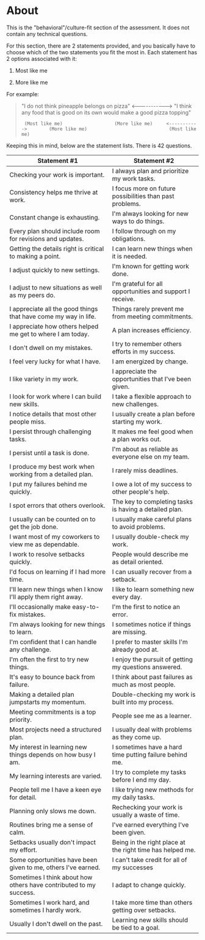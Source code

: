 # About

This is the "behavioral"/culture-fit section of the assessment. It does not contain any technical questions.

For this section, there are 2 statements provided, and you basically have to choose which of the two statements you fit the most in. Each statement has 2 options associated with it:

1) Most like me

2) More like me

For example:

>
> "I do not think pineapple belongs on pizza"          <----------->             "I think any food that is good on its own would make a good pizza topping"
>
>      (Most like me)                   (More like me)     <----------->        (More like me)                              (Most like me)

Keeping this in mind, below are the statement lists. There is 42 questions.

| Statement #1                                                       | Statement #2                                              |
|--------------------------------------------------------------------|-----------------------------------------------------------|
| Checking your work is important.                                   | I always plan and prioritize my work tasks.               |
| Consistency helps me thrive at work.                               | I focus more on future possibilities than past problems.  |
| Constant change is exhausting.                                     | I'm always looking for new ways to do things.             |
| Every plan should include room for revisions and updates.          | I follow through on my obligations.                       |
| Getting the details right is critical to making a point.           | I can learn new things when it is needed.                 |
| I adjust quickly to new settings.                                  | I'm known for getting work done.                          |
| I adjust to new situations as well as my peers do.                 | I'm grateful for all opportunities and support I receive. |
| I appreciate all the good things that have come my way in life.    | Things rarely prevent me from meeting commitments.        |
| I appreciate how others helped me get to where I am today.         | A plan increases efficiency.                              |
| I don't dwell on my mistakes.                                      | I try to remember others efforts in my success.           |
| I feel very lucky for what I have.                                 | I am energized by change.                                 |
| I like variety in my work.                                         | I appreciate the opportunities that I've been given.      |
| I look for work where I can build new skills.                      | I take a flexible approach to new challenges.             |
| I notice details that most other people miss.                      | I usually create a plan before starting my work.          |
| I persist through challenging tasks.                               | It makes me feel good when a plan works out.              |
| I persist until a task is done.                                    | I'm about as reliable as everyone else on my team.        |
| I produce my best work when working from a detailed plan.          | I rarely miss deadlines.                                  |
| I put my failures behind me quickly.                               | I owe a lot of my success to other people's help.         |
| I spot errors that others overlook.                                | The key to completing tasks is having a detailed plan.    |
| I usually can be counted on to get the job done.                   | I usually make careful plans to avoid problems.           |
| I want most of my coworkers to view me as dependable.              | I usually double-check my work.                           |
| I work to resolve setbacks quickly.                                | People would describe me as detail oriented.              |
| I'd focus on learning if I had more time.                          | I can usually recover from a setback.                     |
| I'll learn new things when I know I'll apply them right away.      | I like to learn something new every day.                  |
| I'll occasionally make easy-to-fix mistakes.                       | I'm the first to notice an error.                         |
| I'm always looking for new things to learn.                        | I sometimes notice if things are missing.                 |
| I'm confident that I can handle any challenge.                     | I prefer to master skills I'm already good at.            |
| I'm often the first to try new things.                             | I enjoy the pursuit of getting my questions answered.     |
| It's easy to bounce back from failure.                             | I think about past failures as much as most people.       |
| Making a detailed plan jumpstarts my momentum.                     | Double-checking my work is built into my process.         |
| Meeting commitments is a top priority.                             | People see me as a learner.                               |
| Most projects need a structured plan.                              | I usually deal with problems as they come up.             |
| My interest in learning new things depends on how busy I am.       | I sometimes have a hard time putting failure behind me.   |
| My learning interests are varied.                                  | I try to complete my tasks before I end my day.           |
| People tell me I have a keen eye for detail.                       | I like trying new methods for my daily tasks.             |
| Planning only slows me down.                                       | Rechecking your work is usually a waste of time.          |
| Routines bring me a sense of calm.                                 | I've earned everything I've been given.                   |
| Setbacks usually don't impact my effort.                           | Being in the right place at the right time has helped me. |
| Some opportunities have been given to me, others I've earned.      | I can't take credit for all of my successes |
| Sometimes I think about how others have contributed to my success. | I adapt to change quickly.                                |
| Sometimes I work hard, and sometimes I hardly work.                | I take more time than others getting over setbacks.       |
| Usually I don't dwell on the past.                                 | Learning new skills should be tied to a goal. |

